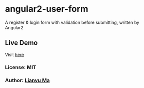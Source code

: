# angular2-user-form

A register & login form with validation before submitting, written by Angular2

## Live Demo
Visit [here][0]

### License: MIT
### Author: [Lianyu Ma](https://github.com/lianyuma)

[0]: https://lianyuma.github.io/angular2-user-form/
